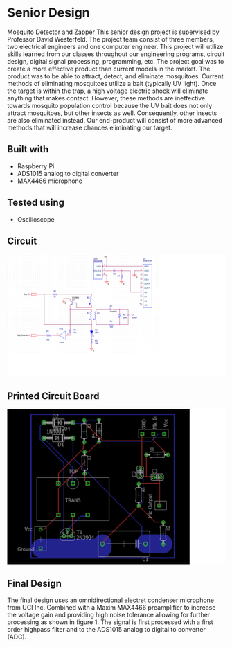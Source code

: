 # Senior Design
Mosquito Detector and Zapper
This senior design project is supervised by Professor David Westerfeld. The project team consist of three members, two electrical engineers and one computer engineer. This project will utilize skills learned from our classes throughout our engineering programs, circuit design, digital signal processing, programming, etc. The project goal was to create a more effective product than current models in the market. The product was to be able to attract, detect, and eliminate mosquitoes. Current methods of eliminating mosquitoes utilize a bait (typically UV light). Once the target is within the trap, a high voltage electric shock will eliminate anything that makes contact. However, these methods are ineffective towards mosquito population control because the UV bait does not only attract mosquitoes, but other insects as well. Consequently, other insects are also eliminated instead. Our end-product will consist of more advanced methods that will increase chances eliminating our target.

## Built with

* Raspberry Pi
* ADS1015 analog to digital converter
* MAX4466 microphone

## Tested using
* Oscilloscope

## Circuit
![alt text](https://raw.githubusercontent.com/rickyzhangNYC/Senior-Design/master/Images/circuit.png)

## Printed Circuit Board
![alt text](https://raw.githubusercontent.com/rickyzhangNYC/Senior-Design/master/Images/PCB.png)

## Final Design 
The final design uses an omnidirectional electret condenser microphone from UCI Inc. Combined with a Maxim MAX4466 preamplifier to increase the voltage gain and providing high noise tolerance allowing for further processing as shown in figure 1. The signal is first processed with a first order highpass filter and to the ADS1015 analog to digital to converter (ADC). 

